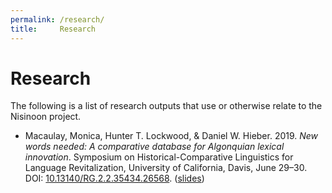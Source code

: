 ```yaml
---
permalink: /research/
title:     Research
---
```


# Research

The following is a list of research outputs that use or otherwise relate to the Nisinoon project.

- Macaulay, Monica, Hunter T. Lockwood, & Daniel W. Hieber. 2019. *New words needed: A comparative database for Algonquian lexical innovation*. Symposium on Historical-Comparative Linguistics for Language Revitalization, University of California, Davis, June 29–30. DOI: [10.13140/RG.2.2.35434.26568](https://doi.org/10.13140/RG.2.2.35434.26568). ([slides](https://doi.org/10.13140/RG.2.2.35434.26568))
